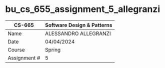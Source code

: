 # bu_cs_655_assignment_5_allegranzi
| CS-665       | Software Design & Patterns |
|--------------|----------------------------|
| Name         | ALESSANDRO ALLEGRANZI      |
| Date         | 04/04/2024                 |
| Course       | Spring                     |
| Assignment # | 5                          |
